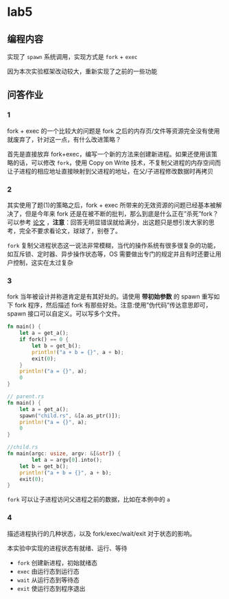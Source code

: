 # lab5



## 编程内容

实现了 `spawn` 系统调用，实现方式是 `fork` + `exec`

因为本次实验框架改动较大，重新实现了之前的一些功能



## 问答作业

### 1

fork + exec 的一个比较大的问题是 fork 之后的内存页/文件等资源完全没有使用就废弃了，针对这一点，有什么改进策略？

首先是直接放弃 fork+exec，编写一个新的方法来创建新进程。如果还使用该策略的话，可以修改 `fork`，使用 Copy on Write 技术，不复制父进程的内存空间而让子进程的相应地址直接映射到父进程的地址，在父/子进程修改数据时再拷贝

### 2

其实使用了题(1)的策略之后，fork + exec 所带来的无效资源的问题已经基本被解决了，但是今年来 fork 还是在被不断的批判，那么到底是什么正在”杀死”fork？可以参考 [论文](https://www.microsoft.com/en-us/research/uploads/prod/2019/04/fork-hotos19.pdf) ，**注意**：回答无明显错误就给满分，出这题只是想引发大家的思考，完全不要求看论文，球球了，别卷了。

`fork` 复制父进程状态这一说法非常模糊，当代的操作系统有很多很复杂的功能，如互斥锁、定时器、异步操作状态等，OS 需要做出专门的规定并且有时还要让用户控制，这实在太过复杂

### 3

fork 当年被设计并称道肯定是有其好处的。请使用 **带初始参数** 的 spawn 重写如下 fork 程序，然后描述 fork 有那些好处。注意:使用”伪代码”传达意思即可，spawn 接口可以自定义。可以写多个文件。

```rust
fn main() {
    let a = get_a();
    if fork() == 0 {
        let b = get_b();
        println!("a + b = {}", a + b);
        exit(0);
    }
    println!("a = {}", a);
    0
}
```

```rust
// parent.rs
fn main() {
    let a = get_a();
    spawn("child.rs", &[a.as_ptr()]);
    println!("a = {}", a);
    0
}

//child.rs
fn main(argc: usize, argv: &[&str]) {
		let a = argv[0].into();
  	let b = get_b();
  	println!("a + b = {}", a + b);
  	exit(0);
}
```

`fork` 可以让子进程访问父进程之前的数据，比如在本例中的 `a`

### 4

描述进程执行的几种状态，以及 fork/exec/wait/exit 对于状态的影响。

本实验中实现的进程状态有就绪、运行、等待

- `fork` 创建新进程，初始就绪态
- `exec` 由运行态到运行态
- `wait` 从运行态到等待态
- `exit` 使运行态到程序退出